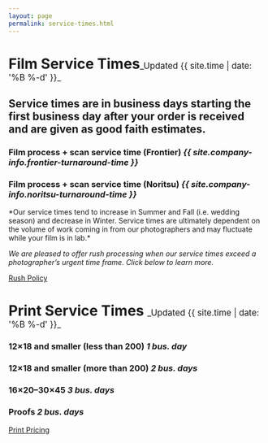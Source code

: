 ```yaml
---
layout: page
permalink: service-times.html
---
```

<style>
article strong {
    color: #424242;
}
h1 span {
    font-size: .6em;
    font-weight: 400;
    margin-top: 16px;
}
</style>

<h1>Film Service Times<span class="right" markdown="1">_Updated {{ site.time | date: '%B %-d' }}_</span></h1>
<div class="clearfix"></div>

## Service times are in business days starting the first business day after your order is received and are given as good faith estimates. 

### Film process + scan service time (Frontier) **_{{ site.company-info.frontier-turnaround-time }}_**

### Film process + scan service time (Noritsu) **_{{ site.company-info.noritsu-turnaround-time }}_**

<div class="extra-space" />
*Our service times tend to increase in Summer and Fall (i.e. wedding season) and decrease in Winter. Service times are ultimately dependent on the volume of work coming in from our photographers and may fluctuate while your film is in lab.* 

*We are pleased to offer rush processing when our service times exceed a photographer’s urgent time frame. Click below to learn more.*

<a class="button link-as-button" href="{{ site.baseurl}}/rush-policy">Rush Policy</a>

<div class="extra-space" />
<div class="extra-space" />  

<h1>Print Service Times <span class="right" markdown="1">_Updated {{ site.time | date: '%B %-d' }}_</span></h1>
<div class="clearfix"></div>

### 12×18 and smaller (less than 200) **_1 bus. day_**
### 12×18 and smaller (more than 200) **_2 bus. days_**
### 16×20–30×45 **_3 bus. days_**
### Proofs **_2 bus. days_**


<div class="extra-space" />
<a class="button link-as-button" href="{{ site.baseurl}}/print-services">Print Pricing</a>

<div class="extra-space" />


